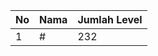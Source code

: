| No | Nama            | Jumlah Level |
|----|-----------------|--------------|
| 1  | #    |    232        |
